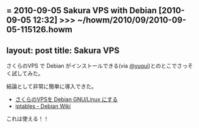 = 2010-09-05 Sakura VPS with Debian
[2010-09-05 12:32] >>> ~/howm/2010/09/2010-09-05-115126.howm
---
layout: post
title: Sakura VPS
---
さくらのVPS で Debian がインストールできる(via [@yugui](http://twitter.com/yugui/status/22968240100))とのとこでさっそく試してみた。

結論として非常に簡単に導入できた。

- [さくらのVPSを Debian GNU/Linux にする](http://www.touki.info/howto/howtoSakuraDebian)
- [iptables - Debian Wiki](http://wiki.debian.org/iptables)

これは使える！！
